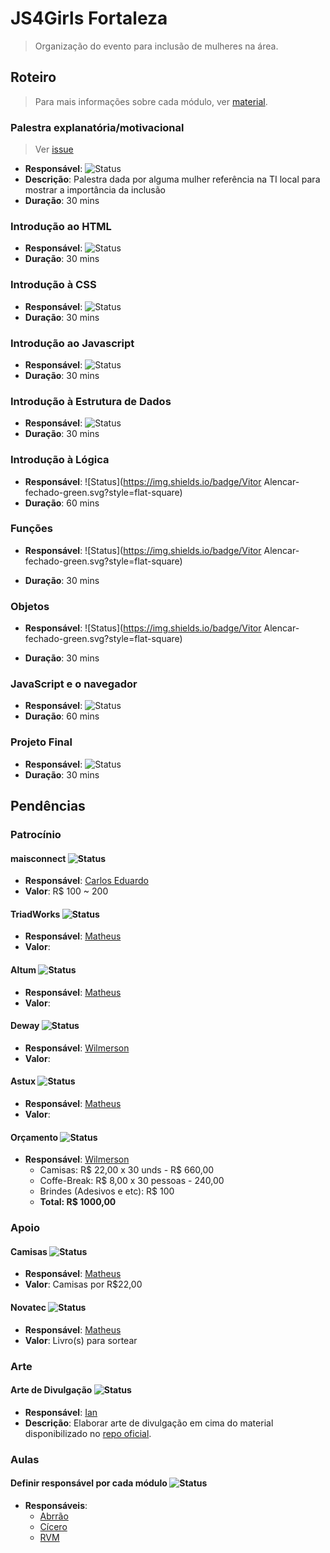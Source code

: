 # JS4Girls Fortaleza

> Organização do evento para inclusão de mulheres na área.

## Roteiro

> Para mais informações sobre cada módulo, ver [material](https://github.com/Webschool-io/js4girls/tree/master/material-didatico).

### Palestra explanatória/motivacional

> Ver [issue](https://github.com/mabrasil/js4girls-fortaleza/issues/2)

- **Responsável**: ![Status](https://img.shields.io/badge/palestrante-n%C3%A3o%20definido-lightgrey.svg?style=flat-square)
- **Descrição**: Palestra dada por alguma mulher referência na TI local para mostrar a importância da inclusão
- **Duração**: 30 mins

### Introdução ao HTML

- **Responsável**: ![Status](https://img.shields.io/badge/palestrante-n%C3%A3o%20definido-lightgrey.svg?style=flat-square)
- **Duração**: 30 mins

### Introdução à CSS

- **Responsável**: ![Status](https://img.shields.io/badge/palestrante-n%C3%A3o%20definido-lightgrey.svg?style=flat-square)
- **Duração**: 30 mins

### Introdução ao Javascript

- **Responsável**: ![Status](https://img.shields.io/badge/palestrante-n%C3%A3o%20definido-lightgrey.svg?style=flat-square)
- **Duração**: 30 mins

###  Introdução à Estrutura de Dados

- **Responsável**: ![Status](https://img.shields.io/badge/palestrante-n%C3%A3o%20definido-lightgrey.svg?style=flat-square)
- **Duração**: 30 mins

### Introdução à Lógica

- **Responsável**: ![Status](https://img.shields.io/badge/Vitor Alencar-fechado-green.svg?style=flat-square)
- **Duração**: 60 mins

### Funções

- **Responsável**: ![Status](https://img.shields.io/badge/Vitor Alencar-fechado-green.svg?style=flat-square)

- **Duração**: 30 mins

### Objetos

- **Responsável**: ![Status](https://img.shields.io/badge/Vitor Alencar-fechado-green.svg?style=flat-square)

- **Duração**: 30 mins

### JavaScript e o navegador

- **Responsável**: ![Status](https://img.shields.io/badge/palestrante-n%C3%A3o%20definido-lightgrey.svg?style=flat-square)
- **Duração**: 60 mins

### Projeto Final

- **Responsável**: ![Status](https://img.shields.io/badge/palestrante-n%C3%A3o%20definido-lightgrey.svg?style=flat-square)
- **Duração**: 30 mins

## Pendências

### Patrocínio

#### maisconnect ![Status](https://img.shields.io/badge/patroc%C3%ADnio-fechado-brightgreen.svg?style=flat-square)

- **Responsável**: [Carlos Eduardo](https://github.com/cecgdev)
- **Valor**: R$ 100 ~ 200

#### TriadWorks ![Status](https://img.shields.io/badge/patroc%C3%ADnio-em_andamento-yellow.svg?style=flat-square)

- **Responsável**: [Matheus](https://github.com/mabrasil)
- **Valor**:

#### Altum ![Status](https://img.shields.io/badge/patroc%C3%ADnio-pendente-lightgrey.svg?style=flat-square)

- **Responsável**: [Matheus](https://github.com/mabrasil)
- **Valor**:

#### Deway ![Status](https://img.shields.io/badge/patroc%C3%ADnio-pendente-lightgrey.svg?style=flat-square)

- **Responsável**: [Wilmerson](https://github.com/wilmerson)
- **Valor**:

#### Astux ![Status](https://img.shields.io/badge/patroc%C3%ADnio-pendente-lightgrey.svg?style=flat-square)

- **Responsável**: [Matheus](https://github.com/mabrasil)
- **Valor**:

#### Orçamento ![Status](https://img.shields.io/badge/patroc%C3%ADnio-pendente-lightgrey.svg?style=flat-square)

- **Responsável**:  [Wilmerson](https://github.com/wilmerson)
  - Camisas: R$ 22,00 x 30 unds - R$ 660,00
  - Coffe-Break: R$ 8,00 x 30 pessoas - 240,00
  - Brindes (Adesivos e etc): R$ 100
  - **Total: R$ 1000,00**

### Apoio

#### Camisas ![Status](https://img.shields.io/badge/apoio-fechado-brightgreen.svg?style=flat-square)

- **Responsável**: [Matheus](https://github.com/mabrasil)
- **Valor**: Camisas por R$22,00

#### Novatec ![Status](https://img.shields.io/badge/apoio-pendente-lightgrey.svg?style=flat-square)

- **Responsável**: [Matheus](https://github.com/mabrasil)
- **Valor**: Livro(s) para sortear

### Arte

#### Arte de Divulgação ![Status](https://img.shields.io/badge/status-pendente-lightgrey.svg?style=flat-square)

- **Responsável**: [Ian](https://github.com/IanRamosC)
- **Descrição**: Elaborar arte de divulgação em cima do material disponibilizado no [repo oficial](https://github.com/Webschool-io/js4girls).

### Aulas

#### Definir responsável por cada módulo ![Status](https://img.shields.io/badge/status-pendente-lightgrey.svg?style=flat-square)

- **Responsáveis**:
  - [Abrrão](https://github.com/AbraaoAlves)
  - [Cícero](https://github.com/cicerohen)
  - [RVM](https://github.com/vitormalencar)
